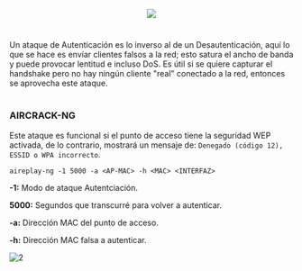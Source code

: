 <p align="center">
  <a href="https://github.com/DenverCoder1/readme-typing-svg"><img src="https://readme-typing-svg.herokuapp.com?color=F70000&width=390&lines=Ataque+de+autenticaci%C3%B3n+Wi-Fi"></a>
</p>

<h1 align="center"></h1>

Un ataque de Autenticación es lo inverso al de un Desautenticación, aquí lo que se hace es envíar clientes falsos a la red; esto satura el ancho de banda y puede provocar lentitud e incluso DoS. Es útil si se quiere capturar el handshake pero no hay ningún cliente "real" conectado a la red, entonces se aprovecha este ataque.

<h1 align="center"></h1>

### AIRCRACK-NG

Este ataque es funcional si el punto de acceso tiene la seguridad WEP activada, de lo contrario, mostrará un mensaje de: `Denegado (código 12), ESSID o WPA incorrecto`.
```
aireplay-ng -1 5000 -a <AP-MAC> -h <MAC> <INTERFAZ>
```

**-1:** Modo de ataque Autentciación.

**5000:** Segundos que transcurré para volver a autenticar.

**-a:** Dirección MAC del punto de acceso.

**-h:** Dirección MAC falsa a autenticar.

![2](https://user-images.githubusercontent.com/75953873/181665516-835bfdd9-d080-4091-92e1-86f72cb22987.png)


